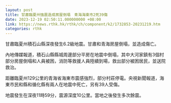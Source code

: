 ```yaml
---
layout: post
title: 甘肅臨夏州強震造成房屋倒塌　青海海東市2死39傷
date: 2023-12-19 02:50:11.000000000 +08:00
link: https://news.rthk.hk/rthk/ch/component/k2/1732853-20231219.htm
categories: rthk
---
```


甘肅臨夏州積石山縣深夜發生6.2級地震。甘肅和青海房屋倒塌，並造成傷亡。

內地傳媒報道，積石山縣縣城周邊部分平房在地震中倒塌，其中大河家鎮有3個村部分房屋倒塌和人員被困，消防等救援人員陸續到場，救出部分被困居民，並送院救治。

距離臨夏州129公里的青海省海東市震感強烈，部分村莊停電。央視新聞報道，海東市民和縣和循化縣有兩人在地震中死亡，另有39人受傷。

地震發生在深夜11時59分，震源深度10公里。當地之後發生多次餘震。
